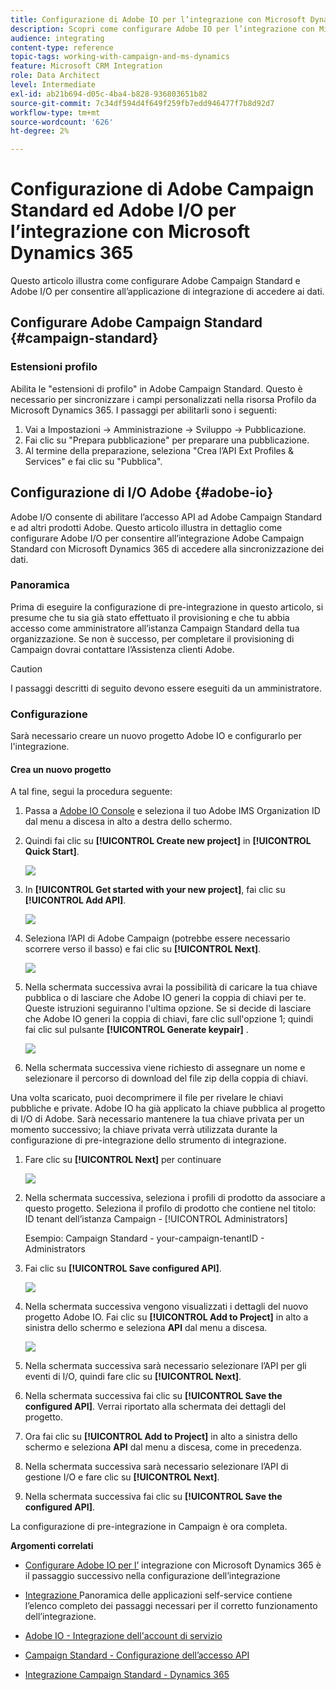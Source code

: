 ```yaml
---
title: Configurazione di Adobe IO per l’integrazione con Microsoft Dynamics 365
description: Scopri come configurare Adobe IO per l’integrazione con Microsoft Dynamics 365.
audience: integrating
content-type: reference
topic-tags: working-with-campaign-and-ms-dynamics
feature: Microsoft CRM Integration
role: Data Architect
level: Intermediate
exl-id: ab21b694-d05c-4ba4-b828-936803651b82
source-git-commit: 7c34df594d4f649f259fb7edd946477f7b8d92d7
workflow-type: tm+mt
source-wordcount: '626'
ht-degree: 2%

---
```


# Configurazione di Adobe Campaign Standard ed Adobe I/O per l’integrazione con Microsoft Dynamics 365

Questo articolo illustra come configurare Adobe Campaign Standard e Adobe I/O per consentire all’applicazione di integrazione di accedere ai dati.

## Configurare Adobe Campaign Standard {#campaign-standard}

### Estensioni profilo

Abilita le &quot;estensioni di profilo&quot; in Adobe Campaign Standard.   Questo è necessario per sincronizzare i campi personalizzati nella risorsa Profilo da Microsoft Dynamics 365.   I passaggi per abilitarli sono i seguenti:

1. Vai a Impostazioni -> Amministrazione -> Sviluppo -> Pubblicazione.
1. Fai clic su &quot;Prepara pubblicazione&quot; per preparare una pubblicazione.
1. Al termine della preparazione, seleziona &quot;Crea l’API Ext Profiles &amp; Services&quot; e fai clic su &quot;Pubblica&quot;.

## Configurazione di I/O Adobe {#adobe-io}

Adobe I/O consente di abilitare l’accesso API ad Adobe Campaign Standard e ad altri prodotti Adobe.   Questo articolo illustra in dettaglio come configurare Adobe I/O per consentire all’integrazione Adobe Campaign Standard con Microsoft Dynamics 365 di accedere alla sincronizzazione dei dati.

### Panoramica

Prima di eseguire la configurazione di pre-integrazione in questo articolo, si presume che tu sia già stato effettuato il provisioning e che tu abbia accesso come amministratore all’istanza Campaign Standard della tua organizzazione.  Se non è successo, per completare il provisioning di Campaign dovrai contattare l’Assistenza clienti Adobe.

>[!CAUTION]
>
>I passaggi descritti di seguito devono essere eseguiti da un amministratore.

### Configurazione

Sarà necessario creare un nuovo progetto Adobe IO e configurarlo per l&#39;integrazione.

#### Crea un nuovo progetto

A tal fine, segui la procedura seguente:

1. Passa a [Adobe IO Console](https://console.adobe.io/home#) e seleziona il tuo Adobe IMS Organization ID dal menu a discesa in alto a destra dello schermo.

1. Quindi fai clic su **[!UICONTROL Create new project]** in **[!UICONTROL Quick Start]**.

   ![](assets/adobeIO1.png)

1. In **[!UICONTROL Get started with your new project]**, fai clic su **[!UICONTROL Add API]**.

   ![](assets/adobeIO2.png)

1. Seleziona l’API di Adobe Campaign (potrebbe essere necessario scorrere verso il basso) e fai clic su **[!UICONTROL Next]**.

   ![](assets/adobeIO3.png)

1. Nella schermata successiva avrai la possibilità di caricare la tua chiave pubblica o di lasciare che Adobe IO generi la coppia di chiavi per te. Queste istruzioni seguiranno l&#39;ultima opzione. Se si decide di lasciare che Adobe IO generi la coppia di chiavi, fare clic sull&#39;opzione 1; quindi fai clic sul pulsante **[!UICONTROL Generate keypair]** .

   ![](assets/adobeIO4.png)

1. Nella schermata successiva viene richiesto di assegnare un nome e selezionare il percorso di download del file zip della coppia di chiavi.

Una volta scaricato, puoi decomprimere il file per rivelare le chiavi pubbliche e private. Adobe IO ha già applicato la chiave pubblica al progetto di I/O di Adobe. Sarà necessario mantenere la tua chiave privata per un momento successivo; la chiave privata verrà utilizzata durante la configurazione di pre-integrazione dello strumento di integrazione.

1. Fare clic su **[!UICONTROL Next]** per continuare

   ![](assets/adobeIO5.png)

1. Nella schermata successiva, seleziona i profili di prodotto da associare a questo progetto. Seleziona il profilo di prodotto che contiene nel titolo: ID tenant dell’istanza Campaign - [!UICONTROL Administrators]

   Esempio: Campaign Standard - your-campaign-tenantID - Administrators

1. Fai clic su **[!UICONTROL Save configured API]**.

   ![](assets/adobeIO6.png)

1. Nella schermata successiva vengono visualizzati i dettagli del nuovo progetto Adobe IO. Fai clic su **[!UICONTROL Add to Project]** in alto a sinistra dello schermo e seleziona **API** dal menu a discesa.

   ![](assets/adobeIO7.png)

1. Nella schermata successiva sarà necessario selezionare l’API per gli eventi di I/O, quindi fare clic su **[!UICONTROL Next]**.

1. Nella schermata successiva fai clic su **[!UICONTROL Save the configured API]**.  Verrai riportato alla schermata dei dettagli del progetto.

1. Ora fai clic su **[!UICONTROL Add to Project]** in alto a sinistra dello schermo e seleziona **API** dal menu a discesa, come in precedenza.

1. Nella schermata successiva sarà necessario selezionare l’API di gestione I/O e fare clic su **[!UICONTROL Next]**.

1. Nella schermata successiva fai clic su **[!UICONTROL Save the configured API]**.

La configurazione di pre-integrazione in Campaign è ora completa.

**Argomenti correlati**

* [Configurare Adobe IO per l’](../../integrating/using/d365-acs-configure-adobe-io.md) integrazione con Microsoft Dynamics 365 è il passaggio successivo nella configurazione dell’integrazione
* [Integrazione ](../../integrating/using/d365-acs-self-service-app-quick-start-guide.md) Panoramica delle applicazioni self-service contiene l’elenco completo dei passaggi necessari per il corretto funzionamento dell’integrazione.


* [Adobe IO - Integrazione dell&#39;account di servizio](https://www.adobe.io/authentication/auth-methods.html#!AdobeDocs/adobeio-auth/master/AuthenticationOverview/ServiceAccountIntegration.md)
* [Campaign Standard - Configurazione dell’accesso API](../../api/using/setting-up-api-access.md)
* [Integrazione Campaign Standard - Dynamics 365](../../integrating/using/d365-acs-configure-d365.md)
